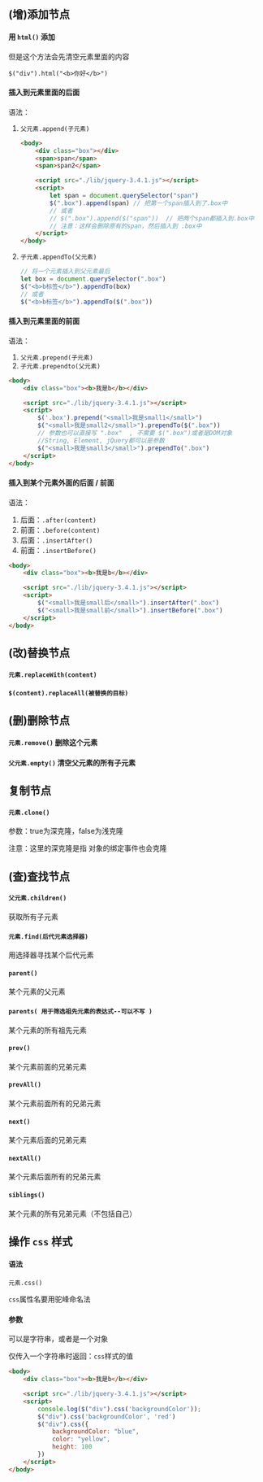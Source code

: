 ## (增)添加节点

#### 用 `html()` 添加 

但是这个方法会先清空元素里面的内容

```
$("div").html("<b>你好</b>")
```

#### 插入到元素里面的后面

语法：

1. `父元素.append(子元素)`

   ```html
   <body>
       <div class="box"></div>
       <span>span</span>
       <span>span2</span>
   
       <script src="./lib/jquery-3.4.1.js"></script>
       <script>
           let span = document.querySelector("span")
           $(".box").append(span) // 把第一个span插入到了.box中
           // 或者
           // $(".box").append($("span"))  // 把两个span都插入到.box中
           // 注意：这样会删除原有的span，然后插入到 .box中
       </script>
   </body>
   ```

   

2. `子元素.appendTo(父元素)`

   ```js
   // 将一个元素插入到父元素最后
   let box = document.querySelector(".box")
   $("<b>b标签</b>").appendTo(box)
   // 或者
   $("<b>b标签</b>").appendTo($(".box"))
   ```

   

#### 插入到元素里面的前面

语法：

1. `父元素.prepend(子元素)`
2. `子元素.prependto(父元素)`

```html
<body>
    <div class="box"><b>我是b</b></div>

    <script src="./lib/jquery-3.4.1.js"></script>
    <script>
        $('.box').prepend("<small>我是small1</small>")
        $("<small>我是small2</small>").prependTo($(".box"))
        // 参数也可以直接写 ".box"  , 不需要 $(".box")或者是DOM对象
        //String, Element, jQuery都可以是参数
        $("<small>我是small3</small>").prependTo(".box")
    </script>
</body>
```



#### 插入到某个元素外面的后面 / 前面

 语法：

1. 后面：`.after(content)`
2. 前面：`.before(content)`
3. 后面：`.insertAfter()`
4. 前面：`.insertBefore()`

```html
<body>
    <div class="box"><b>我是b</b></div>

    <script src="./lib/jquery-3.4.1.js"></script>
    <script>
        $("<small>我是small后</small>").insertAfter(".box")
        $("<small>我是small前</small>").insertBefore(".box")
    </script>
</body>
```



## (改)替换节点

#### `元素.replaceWith(content)`



#### `$(content).replaceAll(被替换的目标)`



## (删)删除节点

#### `元素.remove()`    删除这个元素



#### `父元素.empty()`   清空父元素的所有子元素



## 复制节点

#### `元素.clone()`

参数：true为深克隆，false为浅克隆

注意：这里的深克隆是指 对象的绑定事件也会克隆

## (查)查找节点

#### `父元素.children()`

获取所有子元素

#### `元素.find(后代元素选择器)`

用选择器寻找某个后代元素

#### `parent()`

某个元素的父元素

#### `parents( 用于筛选祖先元素的表达式--可以不写 )`

某个元素的所有祖先元素

#### `prev()`

某个元素前面的兄弟元素

#### `prevAll()`

某个元素前面所有的兄弟元素

#### `next()`

某个元素后面的兄弟元素

#### `nextAll()`

某个元素后面所有的兄弟元素

#### `siblings()`

某个元素的所有兄弟元素（不包括自己）



## 操作 `css` 样式

#### 语法

`元素.css()`

`css`属性名要用驼峰命名法

#### 参数

可以是字符串，或者是一个对象

仅传入一个字符串时返回：`css`样式的值

```html
<body>
    <div class="box"><b>我是b</b></div>

    <script src="./lib/jquery-3.4.1.js"></script>
    <script>
        console.log($("div").css('backgroundColor'));
        $("div").css('backgroundColor', 'red')
        $("div").css({
            backgroundColor: "blue",
            color: "yellow",
            height: 100
        })
    </script>
</body>
```

